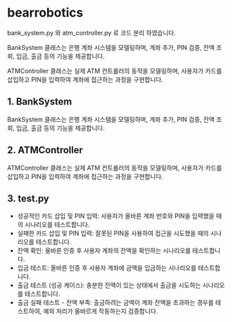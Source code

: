 # bearrobotics

bank_system.py 와 atm_controller.py 로 코드 분리 하였습니다.

BankSystem 클래스는 은행 계좌 시스템을 모델링하며, 계좌 추가, PIN 검증, 잔액 조회, 입금, 출금 등의 기능을 제공합니다.

ATMController 클래스는 실제 ATM 컨트롤러의 동작을 모델링하며, 사용자가 카드를 삽입하고 PIN을 입력하여 계좌에 접근하는 과정을 구현합니다. 

## 1. BankSystem
BankSystem 클래스는 은행 계좌 시스템을 모델링하며, 계좌 추가, PIN 검증, 잔액 조회, 입금, 출금 등의 기능을 제공합니다.

## 2. ATMController 
ATMController 클래스는 실제 ATM 컨트롤러의 동작을 모델링하며, 사용자가 카드를 삽입하고 PIN을 입력하여 계좌에 접근하는 과정을 구현합니다. 

## 3. test.py
* 성공적인 카드 삽입 및 PIN 입력: 사용자가 올바른 계좌 번호와 PIN을 입력했을 때의 시나리오를 테스트합니다.
* 실패한 카드 삽입 및 PIN 입력: 잘못된 PIN을 사용하여 접근을 시도했을 때의 시나리오를 테스트합니다.
* 잔액 확인: 올바른 인증 후 사용자 계좌의 잔액을 확인하는 시나리오를 테스트합니다.
* 입금 테스트: 올바른 인증 후 사용자 계좌에 금액을 입금하는 시나리오를 테스트합니다.
* 출금 테스트 (성공 케이스): 충분한 잔액이 있는 상태에서 출금을 시도하는 시나리오를 테스트합니다.
* 출금 실패 테스트 - 잔액 부족: 출금하려는 금액이 계좌 잔액을 초과하는 경우를 테스트하여, 예외 처리가 올바르게 작동하는지 검증합니다.
